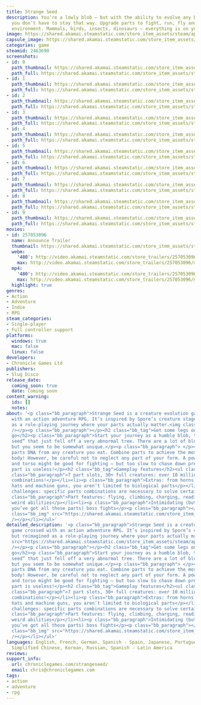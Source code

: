 ```yaml
---
title: Strange Seed
description: You’re a lowly blob — but with the ability to evolve any DNA you eat,
  you don’t have to stay that way. Upgrade parts to fight, run, fly and overcome your
  environment. Mammals, birds, insects, dinosaurs — everything is on your menu!
image: https://shared.akamai.steamstatic.com/store_item_assets/steam/apps/2463690/header.jpg?t=1732524924
capsule_image: https://shared.akamai.steamstatic.com/store_item_assets/steam/apps/2463690/capsule_231x87.jpg?t=1732524924
categories: game
steamid: 2463690
screenshots:
- id: 0
  path_thumbnail: https://shared.akamai.steamstatic.com/store_item_assets/steam/apps/2463690/ss_2796ea3fac0c13b40a23fc56f9de744307c53d5b.600x338.jpg?t=1732524924
  path_full: https://shared.akamai.steamstatic.com/store_item_assets/steam/apps/2463690/ss_2796ea3fac0c13b40a23fc56f9de744307c53d5b.1920x1080.jpg?t=1732524924
- id: 1
  path_thumbnail: https://shared.akamai.steamstatic.com/store_item_assets/steam/apps/2463690/ss_954a8c4c2cdb7e715d4bbd14a74a8914a14a759b.600x338.jpg?t=1732524924
  path_full: https://shared.akamai.steamstatic.com/store_item_assets/steam/apps/2463690/ss_954a8c4c2cdb7e715d4bbd14a74a8914a14a759b.1920x1080.jpg?t=1732524924
- id: 2
  path_thumbnail: https://shared.akamai.steamstatic.com/store_item_assets/steam/apps/2463690/ss_e9a98ce09900a74f1a539619c0560c3ccda5a6fd.600x338.jpg?t=1732524924
  path_full: https://shared.akamai.steamstatic.com/store_item_assets/steam/apps/2463690/ss_e9a98ce09900a74f1a539619c0560c3ccda5a6fd.1920x1080.jpg?t=1732524924
- id: 3
  path_thumbnail: https://shared.akamai.steamstatic.com/store_item_assets/steam/apps/2463690/ss_d47ed14ef94a5e197f05e2ab1b58f421269b9c5e.600x338.jpg?t=1732524924
  path_full: https://shared.akamai.steamstatic.com/store_item_assets/steam/apps/2463690/ss_d47ed14ef94a5e197f05e2ab1b58f421269b9c5e.1920x1080.jpg?t=1732524924
- id: 4
  path_thumbnail: https://shared.akamai.steamstatic.com/store_item_assets/steam/apps/2463690/ss_d9baf61ec8c3a58b598166c1470eae9e643c5ec7.600x338.jpg?t=1732524924
  path_full: https://shared.akamai.steamstatic.com/store_item_assets/steam/apps/2463690/ss_d9baf61ec8c3a58b598166c1470eae9e643c5ec7.1920x1080.jpg?t=1732524924
- id: 5
  path_thumbnail: https://shared.akamai.steamstatic.com/store_item_assets/steam/apps/2463690/ss_43b2eb8e320d78884c600e56bca284401e31730b.600x338.jpg?t=1732524924
  path_full: https://shared.akamai.steamstatic.com/store_item_assets/steam/apps/2463690/ss_43b2eb8e320d78884c600e56bca284401e31730b.1920x1080.jpg?t=1732524924
- id: 6
  path_thumbnail: https://shared.akamai.steamstatic.com/store_item_assets/steam/apps/2463690/ss_4aa6cce1a9ee04fb13499e45810d696bd3f9c0e6.600x338.jpg?t=1732524924
  path_full: https://shared.akamai.steamstatic.com/store_item_assets/steam/apps/2463690/ss_4aa6cce1a9ee04fb13499e45810d696bd3f9c0e6.1920x1080.jpg?t=1732524924
- id: 7
  path_thumbnail: https://shared.akamai.steamstatic.com/store_item_assets/steam/apps/2463690/ss_6152c52d1b5a55328b0a73fb24059dc05b46a0fe.600x338.jpg?t=1732524924
  path_full: https://shared.akamai.steamstatic.com/store_item_assets/steam/apps/2463690/ss_6152c52d1b5a55328b0a73fb24059dc05b46a0fe.1920x1080.jpg?t=1732524924
- id: 8
  path_thumbnail: https://shared.akamai.steamstatic.com/store_item_assets/steam/apps/2463690/ss_6b4b919c3d1803c6f0d39a0973d7350e876ab5e1.600x338.jpg?t=1732524924
  path_full: https://shared.akamai.steamstatic.com/store_item_assets/steam/apps/2463690/ss_6b4b919c3d1803c6f0d39a0973d7350e876ab5e1.1920x1080.jpg?t=1732524924
- id: 9
  path_thumbnail: https://shared.akamai.steamstatic.com/store_item_assets/steam/apps/2463690/ss_bdcc565d7d61d685622c93ea4907d6e7d159ea70.600x338.jpg?t=1732524924
  path_full: https://shared.akamai.steamstatic.com/store_item_assets/steam/apps/2463690/ss_bdcc565d7d61d685622c93ea4907d6e7d159ea70.1920x1080.jpg?t=1732524924
movies:
- id: 257053096
  name: Announce Trailer
  thumbnail: https://shared.akamai.steamstatic.com/store_item_assets/steam/apps/257053096/movie.293x165.jpg?t=1725853304
  webm:
    '480': http://video.akamai.steamstatic.com/store_trailers/257053096/movie480_vp9.webm?t=1725853304
    max: http://video.akamai.steamstatic.com/store_trailers/257053096/movie_max_vp9.webm?t=1725853304
  mp4:
    '480': http://video.akamai.steamstatic.com/store_trailers/257053096/movie480.mp4?t=1725853304
    max: http://video.akamai.steamstatic.com/store_trailers/257053096/movie_max.mp4?t=1725853304
  highlight: true
genres:
- Action
- Adventure
- Indie
- RPG
steam_categories:
- Single-player
- Full controller support
platforms:
  windows: true
  mac: false
  linux: false
developers:
- Chronicle Games Ltd
publishers:
- Slug Disco
release_date:
  coming_soon: true
  date: Coming soon
content_warning:
  ids: []
  notes:
about: '<p class="bb_paragraph">Strange Seed is a creature evolution game crossed
  with an action adventure RPG. It’s inspired by Spore’s creature stage, but reimagined
  as a role-playing journey where your parts actually matter.<img class="bb_img" src="https://shared.akamai.steamstatic.com/store_item_assets/steam/apps/2463690/extras/desc_insert_2b.gif?t=1732524924"
  /></p><p class="bb_paragraph"></p><h2 class="bb_tag">Get some legs on and let''s
  go</h2><p class="bb_paragraph">Start your journey as a humble blob, the “strange
  seed” that just fell off a very abnormal tree. There are a lot of blobs out there,
  but you seem to be somewhat unique.</p><p class="bb_paragraph"> </p><p class="bb_paragraph">Acquire
  parts DNA from any creature you eat. Combine parts to achieve the most powerful
  body! However, be careful not to neglect any part of your form. A powerful head
  and torso might be good for fighting — but too slow to chase down prey. No creature
  part is useless!</p><h2 class="bb_tag">Gameplay features</h2><ul class="bb_ul"><li><p
  class="bb_paragraph">7 part slots, 30+ full creatures: over 10 million potential
  combinations!</p></li><li><p class="bb_paragraph">Extras: from horns and ears to
  hats and machine guns, you aren’t limited to biological parts</p></li><li><p class="bb_paragraph">Metroidvania
  challenges: specific parts combinations are necessary to solve certain challenges</p></li><li><p
  class="bb_paragraph">Part features: flying, climbing, charging, reading, and other
  weird abilities</p></li><li><p class="bb_paragraph">Intimidating (but cheeseable,
  you’ve got all those parts) boss fights</p><p class="bb_paragraph"></p><p class="bb_paragraph"><img
  class="bb_img" src="https://shared.akamai.steamstatic.com/store_item_assets/steam/apps/2463690/extras/desc_insert_1.gif?t=1732524924"
  /></p></li></ul>'
detailed_description: '<p class="bb_paragraph">Strange Seed is a creature evolution
  game crossed with an action adventure RPG. It’s inspired by Spore’s creature stage,
  but reimagined as a role-playing journey where your parts actually matter.<img class="bb_img"
  src="https://shared.akamai.steamstatic.com/store_item_assets/steam/apps/2463690/extras/desc_insert_2b.gif?t=1732524924"
  /></p><p class="bb_paragraph"></p><h2 class="bb_tag">Get some legs on and let''s
  go</h2><p class="bb_paragraph">Start your journey as a humble blob, the “strange
  seed” that just fell off a very abnormal tree. There are a lot of blobs out there,
  but you seem to be somewhat unique.</p><p class="bb_paragraph"> </p><p class="bb_paragraph">Acquire
  parts DNA from any creature you eat. Combine parts to achieve the most powerful
  body! However, be careful not to neglect any part of your form. A powerful head
  and torso might be good for fighting — but too slow to chase down prey. No creature
  part is useless!</p><h2 class="bb_tag">Gameplay features</h2><ul class="bb_ul"><li><p
  class="bb_paragraph">7 part slots, 30+ full creatures: over 10 million potential
  combinations!</p></li><li><p class="bb_paragraph">Extras: from horns and ears to
  hats and machine guns, you aren’t limited to biological parts</p></li><li><p class="bb_paragraph">Metroidvania
  challenges: specific parts combinations are necessary to solve certain challenges</p></li><li><p
  class="bb_paragraph">Part features: flying, climbing, charging, reading, and other
  weird abilities</p></li><li><p class="bb_paragraph">Intimidating (but cheeseable,
  you’ve got all those parts) boss fights</p><p class="bb_paragraph"></p><p class="bb_paragraph"><img
  class="bb_img" src="https://shared.akamai.steamstatic.com/store_item_assets/steam/apps/2463690/extras/desc_insert_1.gif?t=1732524924"
  /></p></li></ul>'
languages: English, French, German, Spanish - Spain, Japanese, Portuguese - Brazil,
  Simplified Chinese, Korean, Russian, Spanish - Latin America
reviews:
support_info:
  url: chroniclegames.com/strangeseed/
  email: chris@chroniclegames.com
tags:
- action
- adventure
- rpg
---
```


